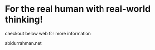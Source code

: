 # For the real human with real-world thinking!

checkout below web for more information

abidurrahman.net

